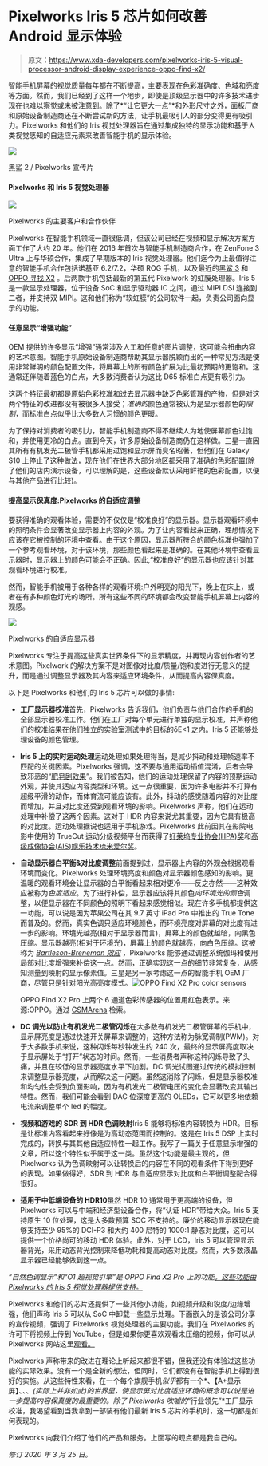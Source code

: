 # Pixelworks Iris 5 芯片如何改善 Android 显示体验

> 原文：<https://www.xda-developers.com/pixelworks-iris-5-visual-processor-android-display-experience-oppo-find-x2/>

智能手机屏幕的视觉质量每年都在不断提高，主要表现在色彩准确度、色域和亮度等方面。然而，我们已经到了这样一个地步，即使是顶级显示器中的许多技术进步现在也难以察觉或未被注意到。除了*“让它更大一点”*和外形尺寸之外，面板厂商和原始设备制造商还在不断尝试新的方法，让手机最吸引人的部分变得更有吸引力。Pixelworks 和他们的 Iris 视觉处理器旨在通过集成独特的显示功能和基于人类视觉感知的自适应元素来改善智能手机的显示体验。

![](img/361278e35739e63f371cbbfceb4e49e5.png)

黑鲨 2 / Pixelworks 宣传片

#### **Pixelworks 和 Iris 5 视觉处理器**

![](img/e4fd5beb21838e5f91953c84c5c0df3f.png)

Pixelworks 的主要客户和合作伙伴

Pixelworks 在智能手机领域一直很低调，但该公司已经在视频和显示解决方案方面工作了大约 20 年。他们在 2016 年首次与智能手机制造商合作，在 ZenFone 3 Ultra 上与华硕合作，集成了早期版本的 Iris 视觉处理器。他们迄今为止最值得注意的智能手机合作包括诺基亚 6.2/7.2，华硕 ROG 手机，以及最近的[黑鲨 3](https://www.xda-developers.com/black-shark-3-3-pro-gaming-phones-announced/) 和 [OPPO 寻找 X2](https://www.xda-developers.com/oppo-find-x2-specifications-features-pricing-availability/) 。后两款手机包括最新的第五代 Pixelwork 的虹膜处理器。Iris 5 是一款显示处理器，位于设备 SoC 和显示驱动器 IC 之间，通过 MIPI DSI 连接到二者，并支持双 MIPI。这和他们称为“软虹膜”的公司软件一起，负责公司面向显示的功能。

#### **任意显示“增强功能”**

OEM 提供的许多显示“增强”通常涉及人工和任意的图片调整，这可能会扭曲内容的艺术意图。智能手机原始设备制造商帮助其显示器脱颖而出的一种常见方法是使用非常鲜明的颜色配置文件，将屏幕上的所有颜色扩展为比最初预期的更饱和。这通常还伴随着蓝色的白点，大多数消费者认为这比 D65 标准白点更有吸引力。

这两个特征最初都是原始色彩校准和过去显示器中缺乏色彩管理的产物，但是对这两个特征的改进都没有被很多人接受；*准确的*颜色通常被认为是显示器颜色的*限制*，而标准白点似乎比大多数人习惯的颜色更暖。

为了保持对消费者的吸引力，智能手机制造商不得不继续人为地使屏幕颜色过饱和，并使用更冷的白点。直到今天，许多原始设备制造商仍在这样做。三星一直因其所有有机发光二极管手机都采用过饱和显示屏而臭名昭著，但他们在 Galaxy S10 上停止了这种做法，现在他们在世界大部分地区都采用了准确的色彩配置(除了他们的店内演示设备，可以理解的是，这些设备默认采用鲜艳的色彩配置，以便与其他产品进行比较)。

#### **提高显示保真度:Pixelworks 的自适应调整**

要获得准确的观看体验，需要的不仅仅是“校准良好”的显示器。显示器观看环境中的照明条件会显著改变显示器上内容的外观。为了让内容看起来正确，理想情况下应该在它被控制的环境中查看。由于这个原因，显示器所符合的颜色标准也强加了一个参考观看环境，对于该环境，那些颜色看起来是准确的。在其他环境中查看显示器时，显示器上的颜色可能会不正确。因此,“校准良好”的显示器也应该针对其观看环境进行校准。

然而，智能手机被用于各种各样的观看环境:户外明亮的阳光下，晚上在床上，或者在有多种颜色灯光的场所。所有这些不同的环境都会改变智能手机屏幕上内容的观感。

![](img/05a3504c59ad810ee658eed8b1161fd0.png)

Pixelworks 的自适应显示器

Pixelworks 专注于提高这些真实世界条件下的显示精度，并再现内容创作者的艺术意图。Pixelwork 的解决方案不是对图像对比度/质量/饱和度进行无意义的提升，而是通过调整显示器及其内容来适应环境条件，从而提高内容保真度。

以下是 Pixelworks 和他们的 Iris 5 芯片可以做的事情:

*   **工厂显示器校准**首先，Pixelworks 告诉我们，他们负责与他们合作的手机的全部显示器校准工作。他们在工厂对每个单元进行单独的显示校准，并声称他们的校准结果在他们独立的实验室测试中的目标的δE<1 之内。Iris 5 还能够处理设备的颜色管理。
*   **Iris 5 上的实时运动处理**运动处理如果处理得当，是减少抖动和处理帧速率不匹配的关键因素。Pixelworks 强调，这不要与通用运动插值混淆，后者会导致邪恶的“[肥皂剧效果](https://www.rtings.com/tv/tests/motion/motion-interpolation-soap-opera-effect)”。我们被告知，他们的运动处理保留了内容的预期运动外观，并使其适应内容类型和环境。这一点很重要，因为许多电影并不打算有超级平滑的动作，而体育流可能应该有。此外，抖动的感觉随着内容的对比度而增加，并且对比度还受到观看环境的影响。Pixelworks 声称，他们在运动处理中补偿了这两个因素。这对于 HDR 内容来说尤其重要，因为它具有极高的对比度。运动处理据说也适用于手机游戏。Pixelworks 此前因其在影院电影中使用的 TrueCut 运动分级视频平台而获得了[好莱坞专业协会(HPA)奖](https://www.studiodaily.com/2019/07/hpa-announces-engineering-excellence-award-winners/)和[高级成像协会(AIS)娱乐技术琉米爱尔奖](https://variety.com/2019/artisans/awards/will-smith-gemini-man-the-lion-king-are-among-films-produced-using-advanced-imaging-society-tech-winners-1203347091/)。
*   **自动显示器白平衡&对比度调整**前面提到过，显示器上内容的外观会根据观看环境而变化。Pixelworks 处理环境亮度和颜色对显示器颜色感知的影响。更温暖的观看环境会让显示器的白平衡看起来相对更冷——反之亦然——这种效应被称为*色度适应*。为了进行补偿，显示器应该将其颜色*向环境光的颜色*调整，以便显示器在不同颜色的照明下看起来感觉相似。现在许多手机都提供这一功能，可以说是因为苹果公司在其 9.7 英寸 iPad Pro 中推出的 True Tone 而普及的。然而，真实色调只适应环境颜色，而环境亮度对屏幕的对比度有进一步的影响。环境光越亮(相对于显示器而言)，屏幕上的颜色就越暗，向黑色压缩。显示器越亮(相对于环境光)，屏幕上的颜色就越亮，向白色压缩。这被称为 [*Bartleson-Breneman 效应*](https://www.colorduels.com/what-is-simultaneous-contrast/) ，Pixelworks 能够通过调整系统伽玛和使用局部对比度增强来补偿这一点。然而，正确实现这一点的细节非常复杂，从感知测量到映射的显示像素值。三星是另一家考虑这一点的智能手机 OEM 厂商，尽管只是针对阳光高亮度模式。<picture>![OPPO Find X2 Pro color sensors](img/763ce1073a3df95e667da856ba555a23.png)</picture>

    OPPO Find X2 Pro 上两个 6 通道色彩传感器的位置用红色表示。来源:OPPO。通过 [GSMArena](https://www.gsmarena.com/oppo_lists_the_first_countries_to_get_the_find_x2_and_x2_pro_talks_indepth_about_the_screen-news-42030.php) 检索。

*   **DC 调光以防止有机发光二极管闪烁**在大多数有机发光二极管屏幕的手机中，显示屏亮度是通过快速开关屏幕来调整的，这种方法称为脉宽调制(PWM)。对于大多数手机来说，这种闪烁每秒钟发生约 240 次，最终的显示屏亮度取决于显示屏处于“打开”状态的时间。然而，一些消费者声称这种闪烁导致了头痛，并且在较低的显示器亮度水平下加剧。DC 调光试图通过传统的模拟控制来调整显示器亮度，从而解决这一问题。虽然这消除了闪烁，但是显示器校准和均匀性会受到负面影响，因为有机发光二极管电压的变化会显著改变其输出特性。然而，我们可能会看到 DAC 位深度更高的 OLEDs，它可以更多地依赖电流来调整单个 led 的幅度。
*   **视频和游戏的 SDR 到 HDR 色调映射**Iris 5 能够将标准内容转换为 HDR。目标是让标准内容看起来好像是为高动态范围而控制的。这是在 Iris 5 DSP 上实时完成的，转换与其其他自适应特性一起工作。我写了一篇关于任意显示增强的文章，所以这个特性似乎属于这一类。虽然这个功能是最主观的，但 Pixelworks 认为色调映射可以让转换后的内容在不同的观看条件下得到更好的表现。如果做得好，SDR 到 HDR 与自适应显示对比度和白平衡调整配合得很好。
*   **适用于中低端设备的 HDR10**虽然 HDR 10 通常用于更高端的设备，但 Pixelworks 可以与中端和经济型设备合作，将“认证 HDR”带给大众。Iris 5 支持原生 10 位处理，这是大多数预算 SOC 不支持的。廉价的移动显示器现在能够支持至少 95%的 DCI-P3 和大约 400 尼特的 1000:1 静态对比度，这可以提供一个价格尚可的移动 HDR 体验。此外，对于 LCD，Iris 5 可以管理显示器背光，采用动态背光控制来降低功耗和提高动态对比度。然而，大多数液晶显示器已经能够做到这一点。

*“自然色调显示”和“O1 超视觉引擎”是 OPPO Find X2 Pro 上的功能[。这些功能由 Pixelworks 的 Iris 5 视觉处理器提供支持。](https://www.xda-developers.com/oppo-find-x2-pro-hands-on-first-impressions/)*

Pixelworks 和他们的芯片还提供了一些其他小功能，如视频升级和锐度/边缘增强，他们声称 Iris 5 可以从 SoC 中卸载一些显示处理。下面嵌入的是该公司分享的宣传视频，强调了 Pixelworks 视觉处理器的主要功能。我们在 Pixelworks 的许可下将视频上传到 YouTube，但是如果你更喜欢观看未压缩的视频，你可以从 Pixelworks 网站这里[观看。](https://www.pixelworks.com/public/mobile/watch-video/watch-video.en.html)

Pixelworks 声称带来的改进在理论上听起来都很不错，但我还没有体验过这些功能的实际效果。没有一个是全新的想法，但同时，它们都没有在智能手机上得到很好的实施。从这些特性来看，在一个每个旗舰手机*似乎*都有一个*、【A+显示屏】、*、*、*(实际上并非如此)的世界里，使显示屏对比度适应环境的概念可以说是进一步提高内容保真度的最重要的。除了 Pixelworks 吹嘘的*“行业领先”*工厂显示校准，我渴望看到当我拿到一部装有他们最新 Iris 5 芯片的手机时，这一切都是如何表现的。

Pixelworks 向我们介绍了他们的产品和服务。上面写的观点都是我自己的。

*修订 2020 年 3 月 25 日。*